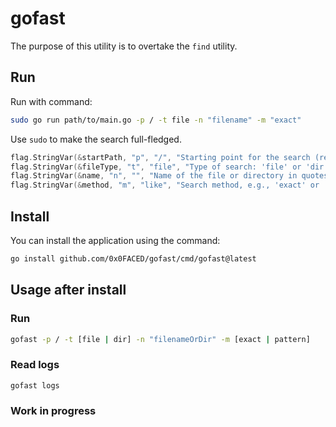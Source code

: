 # gofast

The purpose of this utility is to overtake the `find` utility.

## Run

Run with command:

```sh
sudo go run path/to/main.go -p / -t file -n "filename" -m "exact"
```

Use `sudo` to make the search full-fledged.

```go
flag.StringVar(&startPath, "p", "/", "Starting point for the search (required parameter)")
flag.StringVar(&fileType, "t", "file", "Type of search: 'file' or 'dir' (required parameter)")
flag.StringVar(&name, "n", "", "Name of the file or directory in quotes (required parameter)")
flag.StringVar(&method, "m", "like", "Search method, e.g., 'exact' or 'pattern'")
```

## Install

You can install the application using the command:
```sh
go install github.com/0x0FACED/gofast/cmd/gofast@latest
```

## Usage after install

### Run

```sh
gofast -p / -t [file | dir] -n "filenameOrDir" -m [exact | pattern]
```

### Read logs

```sh
gofast logs
```

### Work in progress